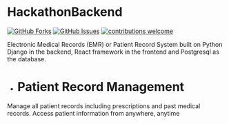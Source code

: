 # HackathonBackend

[![GitHub Forks](https://img.shields.io/github/forks/Its-Puja-Singh/HackathonBackend.svg?style=social&label=Fork&maxAge=2592000)](https://github.com/Its-Puja-Singh/HackathonBackend/fork)
[![GitHub Issues](https://img.shields.io/github/issues/Its-Puja-Singh/HackathonBackend.svg?style=flat&label=Issues&maxAge=2592000)](https://github.com/Its-Puja-Singh/HackathonBackend/issues)
[![contributions welcome](https://img.shields.io/badge/contributions-welcome-brightgreen.svg?style=flat&label=Contributions&colorA=red&colorB=black	)](#)

Electronic Medical Records (EMR) or Patient Record System built on Python Django in the backend, React framework in the frontend and Postgresql as the database.

* # Patient Record Management

Manage all patient records including prescriptions and past medical records. Access patient information from anywhere, anytime
